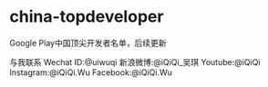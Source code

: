 # china-topdeveloper
Google Play中国顶尖开发者名单，后续更新

与我联系
Wechat ID:@uiwuqi
新浪微博:@iQiQi_吴琪
Youtube:@iQiQi
Instagram:@iQiQi.Wu
Facebook:@iQiQi.Wu

